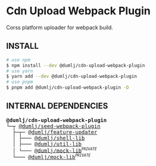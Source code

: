 <!-- This file is dynamically generated. please edit in __readme__ -->

# Cdn Upload Webpack Plugin

Corss platform uploader for webpack build.

## INSTALL

```bash
# use npm
$ npm install --dev @dumlj/cdn-upload-webpack-plugin
# use yarn
$ yarn add --dev @dumlj/cdn-upload-webpack-plugin
# use pnpm
$ pnpm add @dumlj/cdn-upload-webpack-plugin -D
```

## INTERNAL DEPENDENCIES

<pre>
<b>@dumlj/cdn-upload-webpack-plugin</b>
└─┬ <a href="https://github.com/dumlj/dumlj-build/tree/main/@webpack-plugin/cdn-upload-webpack-plugin">@dumlj/seed-webpack-plugin</a>
  ├─┬─ <a href="https://github.com/dumlj/dumlj-build/tree/main/@webpack-plugin/cdn-upload-webpack-plugin">@dumlj/feature-updater</a>
  │ ├─── <a href="https://github.com/dumlj/dumlj-build/tree/main/@webpack-plugin/cdn-upload-webpack-plugin">@dumlj/shell-lib</a>
  │ ├─── <a href="https://github.com/dumlj/dumlj-build/tree/main/@webpack-plugin/cdn-upload-webpack-plugin">@dumlj/util-lib</a>
  │ └─── <a href="https://github.com/dumlj/dumlj-build/tree/main/@webpack-plugin/cdn-upload-webpack-plugin">@dumlj/mock-lib</a><sup><small><i>PRIVATE</i></small></sup>
  └─── <a href="https://github.com/dumlj/dumlj-build/tree/main/@webpack-plugin/cdn-upload-webpack-plugin">@dumlj/mock-lib</a><sup><small><i>PRIVATE</i></small></sup>
</pre>

